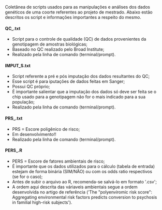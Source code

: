 Coletânea de scripts usados para as manipulações e análises dos dados genéticos de uma coorte referentes ao projeto de mestrado. Abaixo estão descritos os script e informações importantes a respeito do mesmo.

#### QC_.txt
  * Script para o controle de qualidade (QC) de dados provenientes da genotipagem de amostras biológicas;
  * Baseado no QC realizado pelo Broad Institute;
  * Realizado pela linha de comando (terminal/prompt).
  
#### IMPUT_S.txt
  * Script referente a pré e pós imputação dos dados resultantes do QC;
  * Esse script é para iputações de dados feitas em Sanger;
  * Possui QC próprio;
  * É importante salientar que a imputação dos dados só deve ser feita se o chip usado para a genotipagem não for o mais indicado para a sua população;
  * Realizado pela linha de comando (terminal/prompt).
  
 #### PRS_.txt
  * PRS = Escore poligênico de risco;
  * Em desenvolvimento!!
  * Realizado pela linha de comando (terminal/prompt).

#### PERS_.R
  * PERS = Escore de fatores ambientais de risco;
  * É importante que os dados utilizados para o cálculo (tabela de entrada) estejam de forma binária (SIM/NÂO) ou com os odds ratio respectivos (se for o caso);
  * Antes de subir o arquivo ao R, recomenda-se salvá-lo em formato '.csv';
  * A ordem aqui descrita das váriaveis ambientais segue a ordem desenvolvida no artigo de referência ('The "polyenviromic risk score": Aggregating environmental risk factors predicts conversion to psychosis in familial high-risk subjects').
